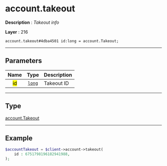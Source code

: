 # account.takeout

**Description** : *Takeout info*

**Layer** : 216

```tl
account.takeout#4dba4501 id:long = account.Takeout;
```

---

## Parameters

| Name | Type | Description |
| :---: | :---: | :--- |
| <mark>id</mark> | [`long`](type/long) | Takeout ID |

---

## Type

[account.Takeout](type/account.Takeout)

---

## Example

```php
$accountTakeout = $client->account->takeout(
	id : 6751798196182941988,
);
```